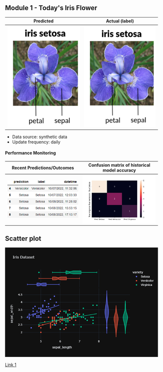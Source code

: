 
## Module 1 - Today's Iris Flower 

| Predicted | Actual (label)
|--------|------- 
| ![Iris](https://raw.githubusercontent.com/bensnow6/serverless-ml-course/main/assets/latest_iris.png) | ![Iris](https://raw.githubusercontent.com/bensnow6/serverless-ml-course/main/assets/actual_iris.png) 

 * Data source: synthetic data
 * Update frequency: daily

#### Performance Monitoring 

| Recent Predictions/Outcomes | Confusion matrix of historical model accuracy 
|--------|------- 
| ![Recent predictions](https://raw.githubusercontent.com/bensnow6/serverless-ml-course/main/assets/df_recent.png) | ![Confusion Matrix](https://raw.githubusercontent.com/bensnow6/serverless-ml-course/main/assets/confusion_matrix.png)


## Scatter plot
![Scatter plot](https://raw.githubusercontent.com/bensnow6/serverless-ml-course/main/assets/scatter_plot.png)


<a href="index.html">Link 1</a>

